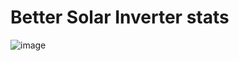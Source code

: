 # Better Solar Inverter stats
![image](https://user-images.githubusercontent.com/3313885/175784426-5fe17f33-09e2-493f-89ab-6d0e3239ac0d.png)

